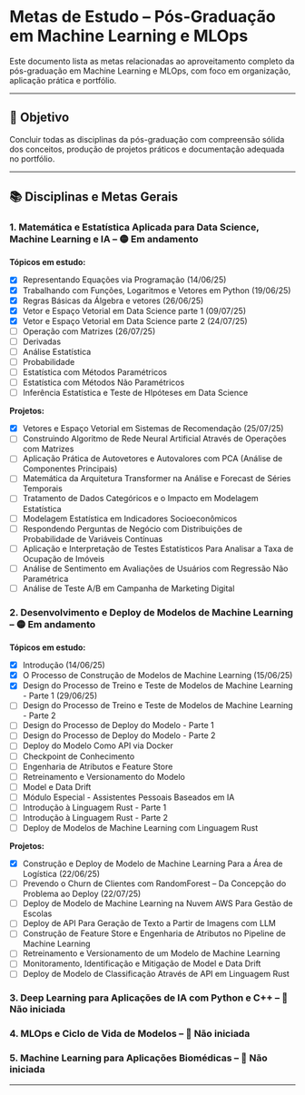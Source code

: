 # Metas de Estudo – Pós-Graduação em Machine Learning e MLOps

Este documento lista as metas relacionadas ao aproveitamento completo da pós-graduação em Machine Learning e MLOps, com foco em organização, aplicação prática e portfólio.

---

## 🎯 Objetivo

Concluir todas as disciplinas da pós-graduação com compreensão sólida dos conceitos, produção de projetos práticos e documentação adequada no portfólio.

---

## 📚 Disciplinas e Metas Gerais

### 1. Matemática e Estatística Aplicada para Data Science, Machine Learning e IA – 🟡 Em andamento

**Tópicos em estudo:**
- [x] Representando Equações via Programação (14/06/25)
- [x] Trabalhando com Funções, Logaritmos e Vetores em Python (19/06/25)
- [x] Regras Básicas da Álgebra e vetores (26/06/25)
- [x] Vetor e Espaço Vetorial em Data Science parte 1 (09/07/25)
- [x] Vetor e Espaço Vetorial em Data Science parte 2 (24/07/25)
- [ ] Operação com Matrizes (26/07/25)
- [ ] Derivadas 
- [ ] Análise Estatística
- [ ] Probabilidade
- [ ] Estatística com Métodos Paramétricos
- [ ] Estatística com Métodos Não Paramétricos
- [ ] Inferência Estatística e Teste de HIpóteses em Data Science

**Projetos:**
- [x] Vetores e Espaço Vetorial em Sistemas de Recomendação (25/07/25)
- [ ] Construindo Algoritmo de Rede Neural Artificial Através de Operações com Matrizes
- [ ] Aplicação Prática de Autovetores e Autovalores com PCA (Análise de Componentes Principais)
- [ ] Matemática da Arquitetura Transformer na Análise e Forecast de Séries Temporais
- [ ] Tratamento de Dados Categóricos e o Impacto em Modelagem Estatística
- [ ] Modelagem Estatística em Indicadores Socioeconômicos
- [ ] Respondendo Perguntas de Negócio com Distribuições de Probabilidade de Variáveis Contínuas
- [ ] Aplicação e Interpretação de Testes Estatísticos Para Analisar a Taxa de Ocupação de Imóveis
- [ ] Análise de Sentimento em Avaliações de Usuários com Regressão Não Paramétrica
- [ ] Análise de Teste A/B em Campanha de Marketing Digital

### 2. Desenvolvimento e Deploy de Modelos de Machine Learning – 🟡 Em andamento

**Tópicos em estudo:**

- [x] Introdução  (14/06/25)
- [x] O Processo de Construção de Modelos de Machine Learning  (15/06/25)
- [x] Design do Processo de Treino e Teste de Modelos de Machine Learning - Parte 1  (29/06/25)
- [ ] Design do Processo de Treino e Teste de Modelos de Machine Learning - Parte 2  
- [ ] Design do Processo de Deploy do Modelo - Parte 1  
- [ ] Design do Processo de Deploy do Modelo - Parte 2  
- [ ] Deploy do Modelo Como API via Docker  
- [ ] Checkpoint de Conhecimento  
- [ ] Engenharia de Atributos e Feature Store  
- [ ] Retreinamento e Versionamento do Modelo  
- [ ] Model e Data Drift  
- [ ] Módulo Especial - Assistentes Pessoais Baseados em IA  
- [ ] Introdução à Linguagem Rust - Parte 1  
- [ ] Introdução à Linguagem Rust - Parte 2  
- [ ] Deploy de Modelos de Machine Learning com Linguagem Rust  

**Projetos:**
- [x] Construção e Deploy de Modelo de Machine Learning Para a Área de Logística (22/06/25)
- [ ] Prevendo o Churn de Clientes com RandomForest – Da Concepção do Problema ao Deploy (22/07/25)
- [ ] Deploy de Modelo de Machine Learning na Nuvem AWS Para Gestão de Escolas
- [ ] Deploy de API Para Geração de Texto a Partir de Imagens com LLM
- [ ] Construção de Feature Store e Engenharia de Atributos no Pipeline de Machine Learning
- [ ] Retreinamento e Versionamento de um Modelo de Machine Learning
- [ ] Monitoramento, Identificação e Mitigação de Model e Data Drift
- [ ] Deploy de Modelo de Classificação Através de API em Linguagem Rust

### 3. Deep Learning para Aplicações de IA com Python e C++ – 🔲 Não iniciada

### 4. MLOps e Ciclo de Vida de Modelos – 🔲 Não iniciada

### 5. Machine Learning para Aplicações Biomédicas – 🔲 Não iniciada


---